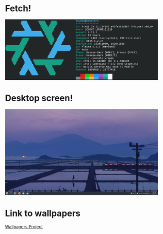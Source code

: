 # Fetch!
![Screenshot2.png](./Screenshots/Screenshot2.png)

# Desktop screen!
![Screenshot1.png](./Screenshots/Screenshot3.png)

# Link to wallpapers
[Wallpapers Project](https://github.com/kowareru/wallpapers)
